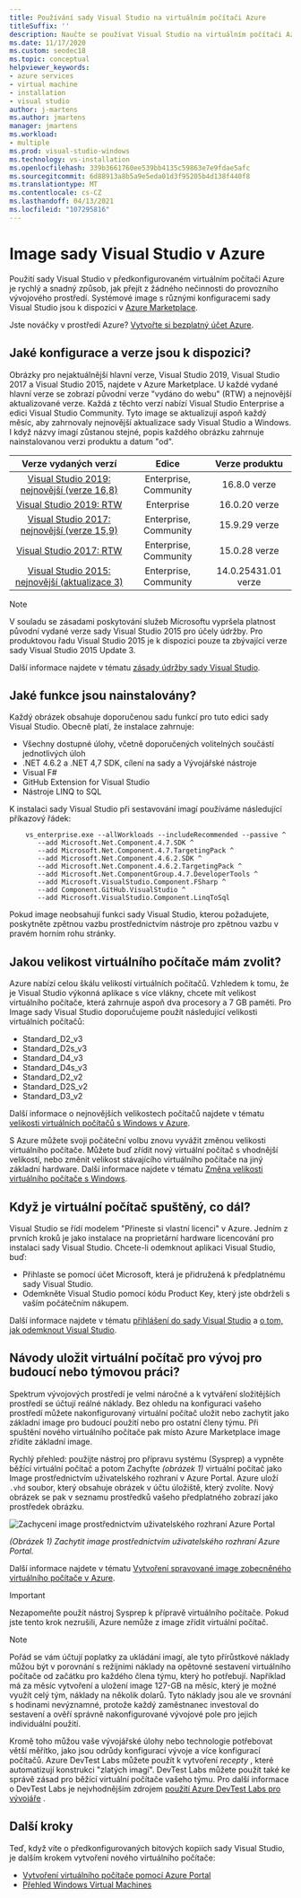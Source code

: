 ```yaml
---
title: Používání sady Visual Studio na virtuálním počítači Azure
titleSuffix: ''
description: Naučte se používat Visual Studio na virtuálním počítači Azure
ms.date: 11/17/2020
ms.custom: seodec18
ms.topic: conceptual
helpviewer_keywords:
- azure services
- virtual machine
- installation
- visual studio
author: j-martens
ms.author: jmartens
manager: jmartens
ms.workload:
- multiple
ms.prod: visual-studio-windows
ms.technology: vs-installation
ms.openlocfilehash: 339b3661760ee539bb4135c59863e7e9fdae5afc
ms.sourcegitcommit: 6d88913a8b5a9e5eda01d3f95205b4d138f440f8
ms.translationtype: MT
ms.contentlocale: cs-CZ
ms.lasthandoff: 04/13/2021
ms.locfileid: "107295816"
---
```

# <a name="visual-studio-images-on-azure"></a><a id="top"></a> Image sady Visual Studio v Azure

Použití sady Visual Studio v předkonfigurovaném virtuálním počítači Azure je rychlý a snadný způsob, jak přejít z žádného nečinnosti do provozního vývojového prostředí. Systémové image s různými konfiguracemi sady Visual Studio jsou k dispozici v [Azure Marketplace](https://azuremarketplace.microsoft.com/marketplace/apps/category/compute?filters=virtual-machine-images%3Bmicrosoft%3Bwindows&page=1&subcategories=application-infrastructure).

Jste nováčky v prostředí Azure? [Vytvořte si bezplatný účet Azure](https://azure.microsoft.com/free).

## <a name="what-configurations-and-versions-are-available"></a>Jaké konfigurace a verze jsou k dispozici?

Obrázky pro nejaktuálnější hlavní verze, Visual Studio 2019, Visual Studio 2017 a Visual Studio 2015, najdete v Azure Marketplace.  U každé vydané hlavní verze se zobrazí původní verze "vydáno do webu" (RTW) a nejnovější aktualizované verze.  Každá z těchto verzí nabízí Visual Studio Enterprise a edici Visual Studio Community.  Tyto image se aktualizují aspoň každý měsíc, aby zahrnovaly nejnovější aktualizace sady Visual Studio a Windows.  I když názvy imagí zůstanou stejné, popis každého obrázku zahrnuje nainstalovanou verzi produktu a datum "od".

| Verze vydaných verzí                                                                                                                                          | Edice              |    Verze produktu    |
|:--------------------------------------------------------------------------------------------------------------------------------------------------------:|:---------------------:|:-----------------------:|
| [Visual Studio 2019: nejnovější (verze 16,8)](https://azuremarketplace.microsoft.com/marketplace/apps/microsoftvisualstudio.visualstudio2019latest?tab=Overview) | Enterprise, Community | 16.8.0 verze    |
| [Visual Studio 2019: RTW](https://azuremarketplace.microsoft.com/marketplace/apps/microsoftvisualstudio.visualstudio2019?tab=Overview)                         | Enterprise            | 16.0.20 verze    |
| [Visual Studio 2017: nejnovější (verze 15,9)](https://azuremarketplace.microsoft.com/marketplace/apps/microsoftvisualstudio.visualstudio?tab=Overview)           | Enterprise, Community | 15.9.29 verze   |
| [Visual Studio 2017: RTW](https://azuremarketplace.microsoft.com/marketplace/apps/microsoftvisualstudio.visualstudio?tab=Overview)                             | Enterprise, Community | 15.0.28 verze   |
| [Visual Studio 2015: nejnovější (aktualizace 3)](https://azuremarketplace.microsoft.com/marketplace/apps/microsoftvisualstudio.visualstudio?tab=Overview)               | Enterprise, Community | 14.0.25431.01 verze |

> [!NOTE]
> V souladu se zásadami poskytování služeb Microsoftu vypršela platnost původní vydané verze sady Visual Studio 2015 pro účely údržby. Pro produktovou řadu Visual Studio 2015 je k dispozici pouze ta zbývající verze sady Visual Studio 2015 Update 3.

Další informace najdete v tématu [zásady údržby sady Visual Studio](/visualstudio/productinfo/vs-servicing-vs).

## <a name="what-features-are-installed"></a>Jaké funkce jsou nainstalovány?

Každý obrázek obsahuje doporučenou sadu funkcí pro tuto edici sady Visual Studio. Obecně platí, že instalace zahrnuje:

* Všechny dostupné úlohy, včetně doporučených volitelných součástí jednotlivých úloh
* .NET 4.6.2 a .NET 4,7 SDK, cílení na sady a Vývojářské nástroje
* Visual F#
* GitHub Extension for Visual Studio
* Nástroje LINQ to SQL

K instalaci sady Visual Studio při sestavování imagí používáme následující příkazový řádek:

```shell
    vs_enterprise.exe --allWorkloads --includeRecommended --passive ^
       --add Microsoft.Net.Component.4.7.SDK ^
       --add Microsoft.Net.Component.4.7.TargetingPack ^
       --add Microsoft.Net.Component.4.6.2.SDK ^
       --add Microsoft.Net.Component.4.6.2.TargetingPack ^
       --add Microsoft.Net.ComponentGroup.4.7.DeveloperTools ^
       --add Microsoft.VisualStudio.Component.FSharp ^
       --add Component.GitHub.VisualStudio ^
       --add Microsoft.VisualStudio.Component.LinqToSql
```

Pokud image neobsahují funkci sady Visual Studio, kterou požadujete, poskytněte zpětnou vazbu prostřednictvím nástroje pro zpětnou vazbu v pravém horním rohu stránky.

## <a name="what-size-vm-should-i-choose"></a>Jakou velikost virtuálního počítače mám zvolit?

Azure nabízí celou škálu velikostí virtuálních počítačů. Vzhledem k tomu, že je Visual Studio výkonná aplikace s více vlákny, chcete mít velikost virtuálního počítače, která zahrnuje aspoň dva procesory a 7 GB paměti. Pro Image sady Visual Studio doporučujeme použít následující velikosti virtuálních počítačů:

* Standard_D2_v3
* Standard_D2s_v3
* Standard_D4_v3
* Standard_D4s_v3
* Standard_D2_v2
* Standard_D2S_v2
* Standard_D3_v2

Další informace o nejnovějších velikostech počítačů najdete v tématu [velikosti virtuálních počítačů s Windows v Azure](/azure/virtual-machines/windows/sizes).

S Azure můžete svoji počáteční volbu znovu vyvážit změnou velikosti virtuálního počítače. Můžete buď zřídit nový virtuální počítač s vhodnější velikostí, nebo změnit velikost stávajícího virtuálního počítače na jiný základní hardware. Další informace najdete v tématu [Změna velikosti virtuálního počítače s Windows](/azure/virtual-machines/windows/resize-vm).

## <a name="after-the-vm-is-running-whats-next"></a>Když je virtuální počítač spuštěný, co dál?

Visual Studio se řídí modelem "Přineste si vlastní licenci" v Azure. Jedním z prvních kroků je jako instalace na proprietární hardware licencování pro instalaci sady Visual Studio. Chcete-li odemknout aplikaci Visual Studio, buď:
- Přihlaste se pomocí účet Microsoft, která je přidružená k předplatnému sady Visual Studio.
- Odemkněte Visual Studio pomocí kódu Product Key, který jste obdrželi s vaším počátečním nákupem.

Další informace najdete v tématu [přihlášení do sady Visual Studio](../ide/signing-in-to-visual-studio.md) a [o tom, jak odemknout Visual Studio](../ide/how-to-unlock-visual-studio.md).

## <a name="how-do-i-save-the-development-vm-for-future-or-team-use"></a>Návody uložit virtuální počítač pro vývoj pro budoucí nebo týmovou práci?

Spektrum vývojových prostředí je velmi náročné a k vytváření složitějších prostředí se účtují reálné náklady. Bez ohledu na konfiguraci vašeho prostředí můžete nakonfigurovaný virtuální počítač uložit nebo zachytit jako základní image pro budoucí použití nebo pro ostatní členy týmu. Při spuštění nového virtuálního počítače pak místo Azure Marketplace image zřídíte základní image.

Rychlý přehled: použijte nástroj pro přípravu systému (Sysprep) a vypněte běžící virtuální počítač a potom Zachyťte *(obrázek 1)* virtuální počítač jako Image prostřednictvím uživatelského rozhraní v Azure Portal. Azure uloží `.vhd` soubor, který obsahuje obrázek v účtu úložiště, který zvolíte. Nový obrázek se pak v seznamu prostředků vašeho předplatného zobrazí jako prostředek obrázku.

![Zachycení image prostřednictvím uživatelského rozhraní Azure Portal](media/capture-vm.png)

*(Obrázek 1) Zachytit image prostřednictvím uživatelského rozhraní Azure Portal.*

Další informace najdete v tématu [Vytvoření spravované image zobecněného virtuálního počítače v Azure](/azure/virtual-machines/windows/capture-image-resource).

> [!IMPORTANT]
> Nezapomeňte použít nástroj Sysprep k přípravě virtuálního počítače. Pokud jste tento krok nezrušili, Azure nemůže z image zřídit virtuální počítač.

> [!NOTE]
> Pořád se vám účtují poplatky za ukládání imagí, ale tyto přírůstkové náklady můžou být v porovnání s režijními náklady na opětovné sestavení virtuálního počítače od začátku pro každého člena týmu, který ho potřebují. Například má za měsíc vytvoření a uložení image 127-GB na měsíc, který je možné využít celý tým, náklady na několik dolarů. Tyto náklady jsou ale ve srovnání s hodinami nevýznamné, protože každý zaměstnanec investoval do sestavení a ověří správně nakonfigurované vývojové pole pro jejich individuální použití.

Kromě toho můžou vaše vývojářské úlohy nebo technologie potřebovat větší měřítko, jako jsou odrůdy konfigurací vývoje a více konfigurací počítačů. Azure DevTest Labs můžete použít k vytvoření _recepty_ , které automatizují konstrukci "zlatých imagí". DevTest Labs můžete použít také ke správě zásad pro běžící virtuální počítače vašeho týmu. Pro další informace o DevTest Labs je nejvhodnějším zdrojem [použití Azure DevTest Labs pro vývojáře](/azure/devtest-lab/devtest-lab-developer-lab) .

## <a name="next-steps"></a>Další kroky

Teď, když víte o předkonfigurovaných bitových kopiích sady Visual Studio, je dalším krokem vytvoření nového virtuálního počítače:

* [Vytvoření virtuálního počítače pomocí Azure Portal](/azure/virtual-machines/windows/quick-create-portal)
* [Přehled Windows Virtual Machines](/azure/virtual-machines/windows/overview)
